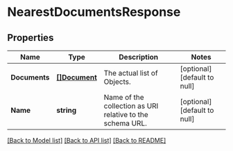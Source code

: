 # NearestDocumentsResponse

## Properties
Name | Type | Description | Notes
------------ | ------------- | ------------- | -------------
**Documents** | [**[]Document**](Document.md) | The actual list of Objects. | [optional] [default to null]
**Name** | **string** | Name of the collection as URI relative to the schema URL. | [optional] [default to null]

[[Back to Model list]](../README.md#documentation-for-models) [[Back to API list]](../README.md#documentation-for-api-endpoints) [[Back to README]](../README.md)


